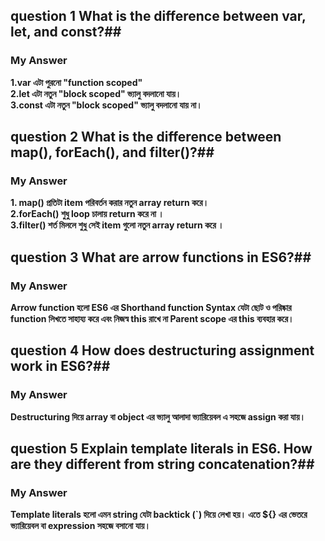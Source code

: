 ## question 1 What is the difference between var, let, and const?##

### My Answer

**1.var এটা পুরনো "function scoped"**<br>
**2.let এটা নতুন "block scoped" ভ্যালু বদলানো যায়।**<br>
**3.const এটা নতুন "block scoped" ভ্যালু বদলানো যায় না।**<br>

## question 2 What is the difference between map(), forEach(), and filter()?##

### My Answer

**1. map() প্রতিটা item পরিবর্তন করার নতুন array return করে।**<br>
**2.forEach() শুধু loop চালায় return করে না ।**<br>
**3.filter() শর্ত মিললে শুধু সেই item গুলো নতুন array return করে ।**<br>

## question 3 What are arrow functions in ES6?##

### My Answer

**Arrow function হলো ES6 এর Shorthand function Syntax যেটা ছোট ও পরিষ্কার function লিখতে সাহায্য করে এবং নিজস্ব this রাখে না Parent scope এর this ব্যবহার করে।**<br>

## question 4 How does destructuring assignment work in ES6?##

### My Answer

**Destructuring দিয়ে array বা object এর ভ্যালু আলাদা ভ্যারিয়েবল এ সহজে assign করা যায়।**<br>

## question 5 Explain template literals in ES6. How are they different from string concatenation?##

### My Answer

**Template literals হলো এমন string যেটা backtick (`) দিয়ে লেখা হয়। এতে ${} এর ভেতরে ভ্যারিয়েবল বা expression সহজে বসানো যায়।**<br>
